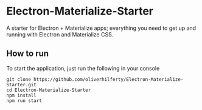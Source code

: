 # Electron-Materialize-Starter
A starter for Electron + Materialize apps; everything you need to get up and running with Electron and Materialize CSS.

## How to run
To start the application, just run the following in your console
```
git clone https://github.com/oliverhilferty/Electron-Materialize-Starter.git
cd Electron-Materialize-Starter
npm install
npm run start
```
